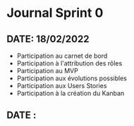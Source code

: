 # Journal Sprint 0
## DATE: 18/02/2022
- Participation au carnet de bord
- Participation à l'attribution des rôles
- Participation au MVP
- Participation aux évolutions possibles
- Participation aux Users Stories
- Participation à la création du Kanban
## DATE :